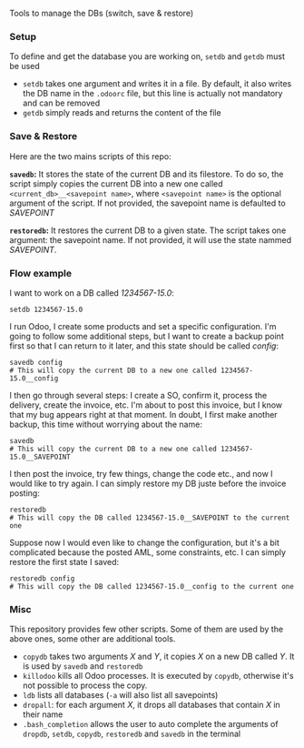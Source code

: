 Tools to manage the DBs (switch, save & restore)

### Setup

To define and get the database you are working on, `setdb` and `getdb`
must be used

- `setdb` takes one argument and writes it in a file. By default, it
  also writes the DB name in the `.odoorc` file, but this line is
  actually not mandatory and can be removed
- `getdb` simply reads and returns the content of the file

### Save & Restore

Here are the two mains scripts of this repo:

**`savedb`:**
It stores the state of the current DB and its filestore. To do so, the
script simply copies the current DB into a new one
called `<current_db>__<savepoint name>`, where `<savepoint name>` is the
optional argument of the script. If not provided, the savepoint name is
defaulted to *SAVEPOINT*

**`restoredb`:**
It restores the current DB to a given state. The script takes one
argument: the savepoint name. If not provided, it will use the state
nammed *SAVEPOINT*.

### Flow example

I want to work on a DB called _1234567-15.0_:

```
setdb 1234567-15.0
```

I run Odoo, I create some products and set a specific configuration. I'm
going to follow some additional steps, but I want to create a backup
point first so that I can return to it later, and this state should be
called *config*:

```
savedb config
# This will copy the current DB to a new one called 1234567-15.0__config
```

I then go through several steps: I create a SO, confirm it, process the
delivery, create the invoice, etc. I'm about to post this invoice, but I
know that my bug appears right at that moment. In doubt, I first make
another backup, this time without worrying about the name:

```
savedb
# This will copy the current DB to a new one called 1234567-15.0__SAVEPOINT
```

I then post the invoice, try few things, change the code etc., and now I
would like to try again. I can simply restore my DB juste before the
invoice posting:

```
restoredb
# This will copy the DB called 1234567-15.0__SAVEPOINT to the current one
```

Suppose now I would even like to change the configuration, but it's a
bit complicated because the posted AML, some constraints, etc. I can
simply restore the first state I saved:

```
restoredb config
# This will copy the DB called 1234567-15.0__config to the current one
```

### Misc

This repository provides few other scripts. Some of them are used by the
above ones, some other are additional tools.

- `copydb` takes two arguments _X_ and _Y_, it copies _X_ on a new DB
  called _Y_. It is used by `savedb` and `restoredb`
- `killodoo` kills all Odoo processes. It is executed by `copydb`,
  otherwise it's not possible to process the copy.
- `ldb` lists all databases  (`-a` will also list all savepoints)
- `dropall`: for each argument _X_, it drops all databases that contain
  _X_ in their name
- `.bash_completion` allows the user to auto complete the arguments
  of `dropdb`, `setdb`, `copydb`, `restoredb` and `savedb` in the
  terminal

